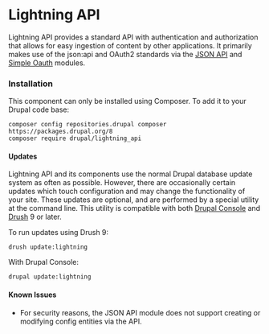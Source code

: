 # Lightning API
Lightning API provides a standard API with authentication and authorization
that allows for easy ingestion of content by other applications. It primarily
makes use of the json:api and OAuth2 standards via the
[JSON API](https://www.drupal.org/project/jsonapi) and
[Simple Oauth](https://www.drupal.org/project/simple_oauth) modules.

### Installation
This component can only be installed using Composer. To add it to your Drupal
code base:

```
composer config repositories.drupal composer https://packages.drupal.org/8
composer require drupal/lightning_api
```

#### Updates
Lightning API and its components use the normal Drupal database update system
as often as possible. However, there are occasionally certain updates which
touch configuration and may change the functionality of your site. These updates
are optional, and are performed by a special utility at the command line. This 
utility is compatible with both 
[Drupal Console](https://github.com/hechoendrupal/drupal-console) and
[Drush](https://drush.org) 9 or later.

To run updates using Drush 9:

`
drush update:lightning
`

With Drupal Console:

`
drupal update:lightning
`

#### Known Issues
* For security reasons, the JSON API module does not support creating or
  modifying config entities via the API.
